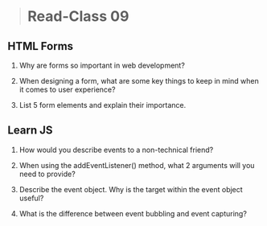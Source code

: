 ># Read-Class 09

## HTML Forms

1. Why are forms so important in web development?

2. When designing a form, what are some key things to keep in mind when it comes to user experience?

3. List 5 form elements and explain their importance.

## Learn JS

1. How would you describe events to a non-technical friend?

2. When using the addEventListener() method, what 2 arguments will you need to provide?

3. Describe the event object. Why is the target within the event object useful?

4. What is the difference between event bubbling and event capturing?
